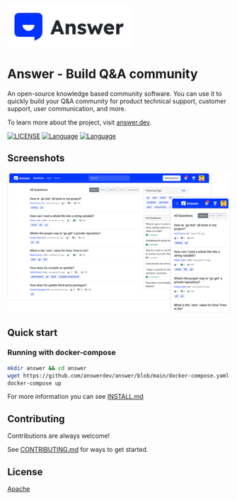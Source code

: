 <a href="https://answer.dev">
    <img alt="logo" src="docs/img/answer-logo-flat.svg" style="height: 63px; background: #fff; padding: 16px; border-radius: 6px">
</a>

# Answer - Build Q&A community

An open-source knowledge based community software. You can use it to quickly build your Q&A community for product technical support, customer support, user communication, and more.

To learn more about the project, visit [answer.dev](https://answer.dev).

[![LICENSE](https://img.shields.io/badge/License-Apache-green)](https://github.com/answerdev/answer/blob/main/LICENSE)
[![Language](https://img.shields.io/badge/Language-Go-blue.svg)](https://golang.org/)
[![Language](https://img.shields.io/badge/Language-React-blue.svg)](https://reactjs.org/)

## Screenshots

![screenshot](docs/img/screenshot.png)

## Quick start

### Running with docker-compose

```bash
mkdir answer && cd answer
wget https://github.com/answerdev/answer/blob/main/docker-compose.yaml
docker-compose up
```

For more information you can see [INSTALL.md](./INSTALL.md)

## Contributing

Contributions are always welcome!

See [CONTRIBUTING.md](CONTRIBUTING.md) for ways to get started.

## License

[Apache](https://github.com/answerdev/answer/blob/main/LICENSE)
